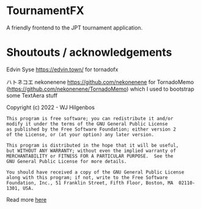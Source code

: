 # TournamentFX

A friendly frontend to the JPT tournament application.


# Shoutouts / acknowledgements

Edvin Syse  https://edvin.town/
for tornadofx

ハトネコエ nekonenene https://github.com/nekonenene
for TornadoMemo (https://github.com/nekonenene/TornadoMemo) which I used to bootstrap some TextAera stuff

Copyright (c) 2022 - WJ Hilgenbos

    This program is free software; you can redistribute it and/or
    modify it under the terms of the GNU General Public License
    as published by the Free Software Foundation; either version 2
    of the License, or (at your option) any later version.

    This program is distributed in the hope that it will be useful,
    but WITHOUT ANY WARRANTY; without even the implied warranty of
    MERCHANTABILITY or FITNESS FOR A PARTICULAR PURPOSE.  See the
    GNU General Public License for more details.

    You should have received a copy of the GNU General Public License
    along with this program; if not, write to the Free Software
    Foundation, Inc., 51 Franklin Street, Fifth Floor, Boston, MA  02110-1301, USA.

Read more [here](./src/main/resources/License.md)